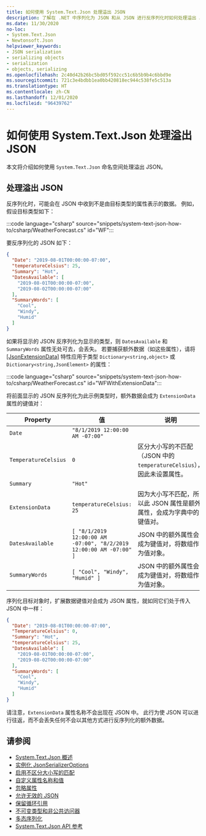 ```yaml
---
title: 如何使用 System.Text.Json 处理溢出 JSON
description: 了解在 .NET 中序列化为 JSON 和从 JSON 进行反序列化时如何处理溢出 JSON。
ms.date: 11/30/2020
no-loc:
- System.Text.Json
- Newtonsoft.Json
helpviewer_keywords:
- JSON serialization
- serializing objects
- serialization
- objects, serializing
ms.openlocfilehash: 2c40d42b26bc5bd05f592cc51c6b5b9b4c6bbd9e
ms.sourcegitcommit: 721c3e4bdbb1ea0bb420818ec944c538fe5c513a
ms.translationtype: HT
ms.contentlocale: zh-CN
ms.lasthandoff: 12/01/2020
ms.locfileid: "96439762"
---
```

# <a name="how-to-handle-overflow-json-with-no-locsystemtextjson"></a>如何使用 System.Text.Json 处理溢出 JSON

本文将介绍如何使用 `System.Text.Json` 命名空间处理溢出 JSON。

## <a name="handle-overflow-json"></a>处理溢出 JSON

反序列化时，可能会在 JSON 中收到不是由目标类型的属性表示的数据。 例如，假设目标类型如下：

:::code language="csharp" source="snippets/system-text-json-how-to/csharp/WeatherForecast.cs" id="WF":::

要反序列化的 JSON 如下：

```json
{
  "Date": "2019-08-01T00:00:00-07:00",
  "temperatureCelsius": 25,
  "Summary": "Hot",
  "DatesAvailable": [
    "2019-08-01T00:00:00-07:00",
    "2019-08-02T00:00:00-07:00"
  ],
  "SummaryWords": [
    "Cool",
    "Windy",
    "Humid"
  ]
}
```

如果将显示的 JSON 反序列化为显示的类型，则 `DatesAvailable` 和 `SummaryWords` 属性无处可去，会丢失。 若要捕获额外数据（如这些属性），请将 [[JsonExtensionData]](xref:System.Text.Json.Serialization.JsonExtensionDataAttribute) 特性应用于类型 `Dictionary<string,object>` 或 `Dictionary<string,JsonElement>` 的属性：

:::code language="csharp" source="snippets/system-text-json-how-to/csharp/WeatherForecast.cs" id="WFWithExtensionData":::

将前面显示的 JSON 反序列化为此示例类型时，额外数据会成为 `ExtensionData` 属性的键值对：

| Property | 值 | 说明 |
|--|--|--|
| `Date` | `"8/1/2019 12:00:00 AM -07:00"` |  |
| `TemperatureCelsius` | `0` | 区分大小写的不匹配（JSON 中的 `temperatureCelsius`），因此未设置属性。 |
| `Summary` | `"Hot"` |  |
| `ExtensionData` | `temperatureCelsius: 25` | 因为大小写不匹配，所以此 JSON 属性是额外属性，会成为字典中的键值对。 |
| `DatesAvailable` | `[ "8/1/2019 12:00:00 AM -07:00", "8/2/2019 12:00:00 AM -07:00" ]` | JSON 中的额外属性会成为键值对，将数组作为值对象。 |
| `SummaryWords` | `[ "Cool", "Windy", "Humid" ]` | JSON 中的额外属性会成为键值对，将数组作为值对象。 |

序列化目标对象时，扩展数据键值对会成为 JSON 属性，就如同它们处于传入 JSON 中一样：

```json
{
  "Date": "2019-08-01T00:00:00-07:00",
  "TemperatureCelsius": 0,
  "Summary": "Hot",
  "temperatureCelsius": 25,
  "DatesAvailable": [
    "2019-08-01T00:00:00-07:00",
    "2019-08-02T00:00:00-07:00"
  ],
  "SummaryWords": [
    "Cool",
    "Windy",
    "Humid"
  ]
}
```

请注意，`ExtensionData` 属性名称不会出现在 JSON 中。 此行为使 JSON 可以进行往返，而不会丢失任何不会以其他方式进行反序列化的额外数据。

## <a name="see-also"></a>请参阅

* [System.Text.Json 概述](system-text-json-overview.md)
* [实例化 JsonSerializerOptions](system-text-json-configure-options.md)
* [启用不区分大小写的匹配](system-text-json-character-casing.md)
* [自定义属性名称和值](system-text-json-customize-properties.md)
* [忽略属性](system-text-json-ignore-properties.md)
* [允许无效的 JSON](system-text-json-invalid-json.md)
* [保留循环引用](system-text-json-preserve-references.md)
* [不可变类型和非公共访问器](system-text-json-immutability.md)
* [多态序列化](system-text-json-polymorphism.md)
* [System.Text.Json API 参考](xref:System.Text.Json)
